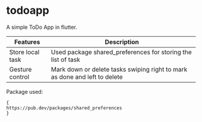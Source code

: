 # todoapp

A simple ToDo App in flutter.

| Features | Description |
| ----------- | ----------- |
| Store local task | Used package shared_preferences for storing the list of task |
| Gesture control | Mark down or delete tasks swiping right to mark as done and left to delete  |

Package used:
```
{
https://pub.dev/packages/shared_preferences
}
```
